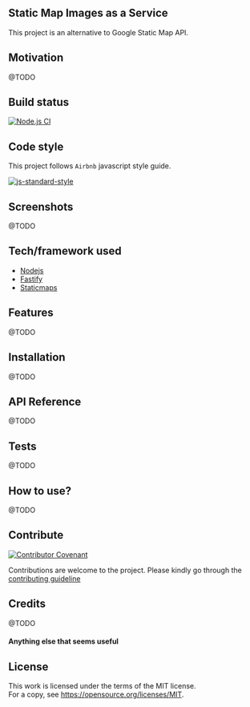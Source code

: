 ## Static Map Images as a Service
This project is an alternative to Google Static Map API.

## Motivation
@TODO


## Build status
[![Node.js CI](https://img.shields.io/github/workflow/status/gihan10/staticmap-service/Node.js%20CI?label=Node.js%20CI)](https://github.com/gihan10/staticmap-service/actions?query=workflow%3A%22Node.js+CI%22)

## Code style
This project follows `Airbnb` javascript style guide.

[![js-standard-style](https://img.shields.io/badge/code%20style-airbnb-brightgreen)](https://github.com/airbnb/javascript)
 
## Screenshots
@TODO

## Tech/framework used
- [Nodejs](https://nodejs.org)
- [Fastify](https://www.npmjs.com/package/fastify)
- [Staticmaps](https://www.npmjs.com/package/staticmaps)

## Features
@TODO

## Installation
@TODO

## API Reference

@TODO

## Tests
@TODO

## How to use?
@TODO

## Contribute

[![Contributor Covenant](https://img.shields.io/badge/Contributor%20Covenant-v2.0%20adopted-ff69b4.svg)](code_of_conduct.md)  

Contributions are welcome to the project. Please kindly go through the [contributing guideline](.github/CONTRIBUTING.md)

## Credits
@TODO

#### Anything else that seems useful

## License
This work is licensed under the terms of the MIT license.  
For a copy, see <https://opensource.org/licenses/MIT>.